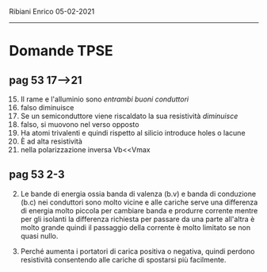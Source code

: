Ribiani Enrico                                                                                                  05-02-2021

---

# Domande TPSE

## pag 53 17-->21

15. Il rame e l'alluminio sono *entrambi buoni conduttori*
16. falso diminuisce
17. Se un semiconduttore viene riscaldato la sua resistività *diminuisce*
18. falso, si muovono nel verso opposto
19. Ha atomi trivalenti e quindi rispetto al silicio introduce holes o lacune
20. È ad alta resistività
21. nella polarizzazione inversa Vb<<Vmax

## pag 53 2-3

2. Le bande di energia ossia banda di valenza (b.v) e banda di conduzione (b.c) nei conduttori sono molto vicine e alle cariche serve una differenza di energia molto piccola per cambiare banda e produrre corrente mentre per gli isolanti la differenza richiesta per passare da una parte all'altra è molto grande quindi il passaggio della corrente è molto limitato se non quasi nullo.

3. Perché aumenta i portatori di carica positiva o negativa, quindi perdono resistività consentendo alle cariche di spostarsi più facilmente.
